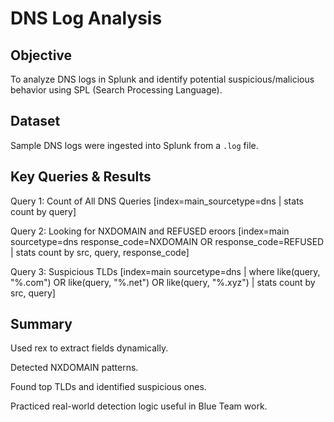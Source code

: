# DNS Log Analysis 

## Objective
To analyze DNS logs in Splunk and identify potential suspicious/malicious behavior using SPL (Search Processing Language).

## Dataset
Sample DNS logs were ingested into Splunk from a `.log` file.

## Key Queries & Results

Query 1: Count of All DNS Queries [index=main_sourcetype=dns | stats count by query]

Query 2: Looking for NXDOMAIN and REFUSED eroors [index=main sourcetype=dns response_code=NXDOMAIN OR response_code=REFUSED | stats count by src, query, response_code]

Query 3: Suspicious TLDs [index=main sourcetype=dns | where like(query, "%.com") OR like(query, "%.net") OR like(query, "%.xyz") | stats count by src, query]

## Summary
Used rex to extract fields dynamically.

Detected NXDOMAIN patterns.

Found top TLDs and identified suspicious ones.

Practiced real-world detection logic useful in Blue Team work.
